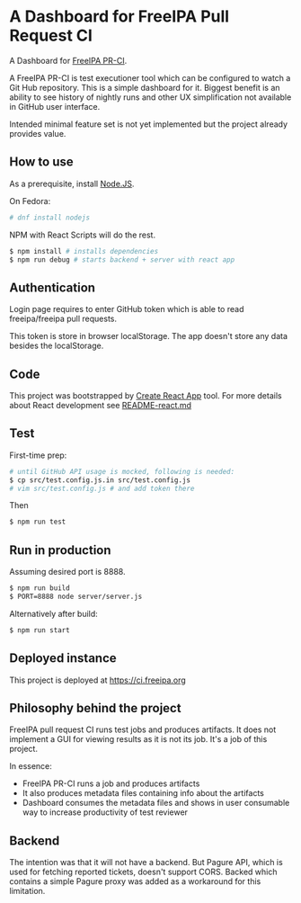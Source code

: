 # A Dashboard for FreeIPA Pull Request CI

A Dashboard for [FreeIPA PR-CI](https://github.com/freeipa/freeipa-pr-ci).

A FreeIPA PR-CI is test executioner tool which can be configured to watch a
Git Hub repository. This is a simple dashboard for it. Biggest benefit is an
ability to see history of nightly runs and other UX simplification not available
in GitHub user interface.

Intended minimal feature set is not yet implemented but the project already
provides value.

## How to use

As a prerequisite, install [Node.JS](https://nodejs.org).

On Fedora:

```bash
# dnf install nodejs
```

NPM with React Scripts will do the rest.

```bash
$ npm install # installs dependencies
$ npm run debug # starts backend + server with react app
```

## Authentication

Login page requires to enter GitHub token which is able to read freeipa/freeipa
pull requests.

This token is store in browser localStorage. The app doesn't store any data
besides the localStorage.

## Code

This project was bootstrapped by [Create React App](https://github.com/facebookincubator/create-react-app) tool. For more details
about React development see [README-react.md](./README-react.md)

## Test

First-time prep:

```bash
# until GitHub API usage is mocked, following is needed:
$ cp src/test.config.js.in src/test.config.js
# vim src/test.config.js # and add token there
```

Then

``` bash
$ npm run test
```

## Run in production

Assuming desired port is 8888.

```bash
$ npm run build
$ PORT=8888 node server/server.js
```

Alternatively after build:
```bash
$ npm run start
```

## Deployed instance

This project is deployed at https://ci.freeipa.org

## Philosophy behind the project

FreeIPA pull request CI runs test jobs and produces artifacts. It does not
implement a GUI for viewing results as it is not its job. It's a job of this
project.

In essence:

* FreeIPA PR-CI runs a job and produces artifacts
* It also produces metadata files containing info about the artifacts
* Dashboard consumes the metadata files and shows in user consumable way
  to increase productivity of test reviewer

## Backend

The intention was that it will not have a backend. But Pagure API, which is used
for fetching reported tickets, doesn't support CORS. Backed which contains
a simple Pagure proxy was added as a workaround for this limitation.